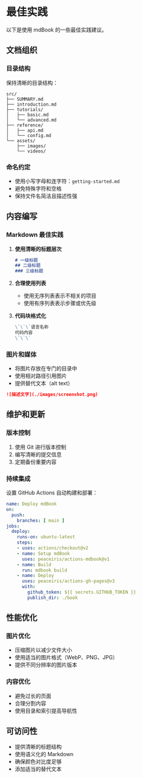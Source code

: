 # 最佳实践

以下是使用 mdBook 的一些最佳实践建议。

## 文档组织

### 目录结构

保持清晰的目录结构：

```
src/
├── SUMMARY.md
├── introduction.md
├── tutorials/
│   ├── basic.md
│   └── advanced.md
├── reference/
│   ├── api.md
│   └── config.md
└── assets/
    ├── images/
    └── videos/
```

### 命名约定

- 使用小写字母和连字符：`getting-started.md`
- 避免特殊字符和空格
- 保持文件名简洁且描述性强

## 内容编写

### Markdown 最佳实践

1. **使用清晰的标题层次**
   ```markdown
   # 一级标题
   ## 二级标题
   ### 三级标题
   ```

2. **合理使用列表**
   - 使用无序列表表示不相关的项目
   - 使用有序列表表示步骤或优先级

3. **代码块格式化**
   ```markdown
   \`\`\`语言名称
   代码内容
   \`\`\`
   ```

### 图片和媒体

- 将图片存放在专门的目录中
- 使用相对路径引用图片
- 提供替代文本（alt text）

```markdown
![描述文字](./images/screenshot.png)
```

## 维护和更新

### 版本控制

1. 使用 Git 进行版本控制
2. 编写清晰的提交信息
3. 定期备份重要内容

### 持续集成

设置 GitHub Actions 自动构建和部署：

```yaml
name: Deploy mdBook
on:
  push:
    branches: [ main ]
jobs:
  deploy:
    runs-on: ubuntu-latest
    steps:
    - uses: actions/checkout@v2
    - name: Setup mdBook
      uses: peaceiris/actions-mdbook@v1
    - name: Build
      run: mdbook build
    - name: Deploy
      uses: peaceiris/actions-gh-pages@v3
      with:
        github_token: ${{ secrets.GITHUB_TOKEN }}
        publish_dir: ./book
```

## 性能优化

### 图片优化

- 压缩图片以减少文件大小
- 使用适当的图片格式（WebP、PNG、JPG）
- 提供不同分辨率的图片版本

### 内容优化

- 避免过长的页面
- 合理分割内容
- 使用目录和索引提高导航性

## 可访问性

- 提供清晰的标题结构
- 使用语义化的 Markdown
- 确保颜色对比度足够
- 添加适当的替代文本
